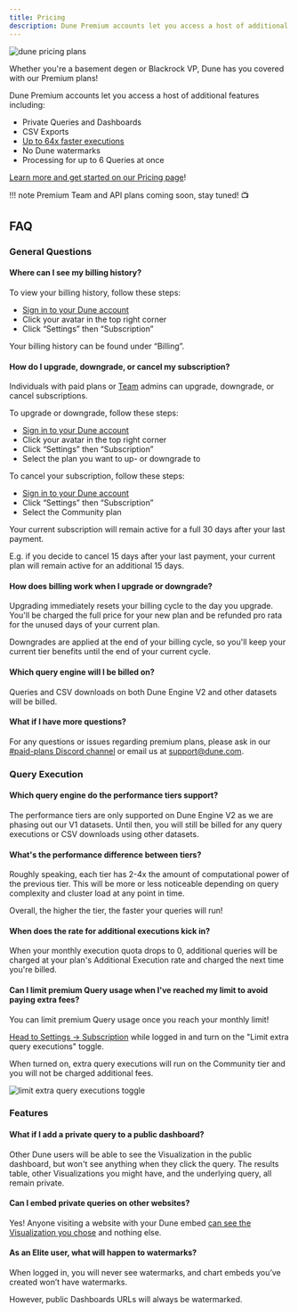 ```yaml
---
title: Pricing
description: Dune Premium accounts let you access a host of additional features, learn more on our Pricing page!
---
```


![dune pricing plans](images/dune-pricing-plans.png)

Whether you're a basement degen or Blackrock VP, Dune has you covered with our Premium plans!

Dune Premium accounts let you access a host of additional features including:

- Private Queries and Dashboards
- CSV Exports
- [Up to 64x faster executions](#whats-the-performance-difference-between-tiers)
- No Dune watermarks
- Processing for up to 6 Queries at once

[Learn more and get started on our Pricing page](https://dune.com/pricing)!

!!! note
    Premium Team and API plans coming soon, stay tuned! 📺

## FAQ

### General Questions

#### Where can I see my billing history?

To view your billing history, follow these steps:

- [Sign in to your Dune account](https://dune.com/auth/login)
- Click your avatar in the top right corner
- Click “Settings” then “Subscription”

Your billing history can be found under “Billing”.

#### How do I upgrade, downgrade, or cancel my subscription?

Individuals with paid plans or [Team](../app/teams.md) admins can upgrade, downgrade, or cancel subscriptions.

To upgrade or downgrade, follow these steps:

- [Sign in to your Dune account](https://dune.com/auth/login)
- Click your avatar in the top right corner
- Click “Settings” then “Subscription”
- Select the plan you want to up- or downgrade to

To cancel your subscription, follow these steps:

- [Sign in to your Dune account](https://dune.com/auth/login)
- Click “Settings” then “Subscription”
- Select the Community plan

Your current subscription will remain active for a full 30 days after your last payment.

E.g. if you decide to cancel 15 days after your last payment, your current plan will remain active for an additional 15 days.

#### How does billing work when I upgrade or downgrade?

Upgrading immediately resets your billing cycle to the day you upgrade. You'll be charged the full price for your new plan and be refunded pro rata for the unused days of your current plan.

Downgrades are applied at the end of your billing cycle, so you'll keep your current tier benefits until the end of your current cycle.

#### Which query engine will I be billed on?

Queries and CSV downloads on both Dune Engine V2 and other datasets will be billed.

#### What if I have more questions?
For any questions or issues regarding premium plans, please ask in our [#paid-plans Discord channel](https://discord.com/channels/757637422384283659/1041694148530548776) or email us at [support@dune.com](mailto:support@dune.com).

### Query Execution

#### Which query engine do the performance tiers support?

The performance tiers are only supported on Dune Engine V2 as we are phasing out our V1 datasets. Until then, you will still be billed for any query executions or CSV downloads using other datasets.

#### What's the performance difference between tiers?

Roughly speaking, each tier has 2-4x the amount of computational power of the previous tier. This will be more or less noticeable depending on query complexity and cluster load at any point in time.

Overall, the higher the tier, the faster your queries will run!

#### When does the rate for additional executions kick in?

When your monthly execution quota drops to 0, additional queries will be charged at your plan's Additional Execution rate and charged the next time you're billed.

#### Can I limit premium Query usage when I've reached my limit to avoid paying extra fees?

You can limit premium Query usage once you reach your monthly limit!

[Head to Settings -> Subscription](https://dune.com/settings/subscription) while logged in and turn on the "Limit extra query executions" toggle.

When turned on, extra query executions will run on the Community tier and you will not be charged additional fees.

![limit extra query executions toggle](images/limit-extra-query-executions-toggle.png)

### Features

#### What if I add a private query to a public dashboard?

Other Dune users will be able to see the Visualization in the public dashboard, but won't see anything when they click the query. The results table, other Visualizations you might have, and the underlying query, all remain private.

#### Can I embed private queries on other websites?

Yes! Anyone visiting a website with your Dune embed [can see the Visualization you chose](../app/embeds.md) and nothing else.

#### As an Elite user, what will happen to watermarks?

When logged in, you will never see watermarks, and chart embeds you’ve created won’t have watermarks.

However, public Dashboards URLs will always be watermarked.